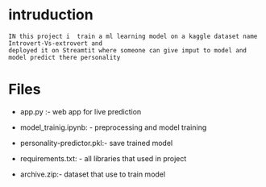 # intruduction
    IN this project i  train a ml learning model on a kaggle dataset name Introvert-Vs-extrovert and
    deployed it on Streamtit where someone can give imput to model and  model predict there personality
# Files
 - app.py :-                      web app for live prediction
 
 - model_trainig.ipynb: -          preprocessing and model training
 
 - personality-predictor.pkl:-    save trained model
 
- requirements.txt: -             all libraries that used in project

- archive.zip:-                   dataset that use to train model
